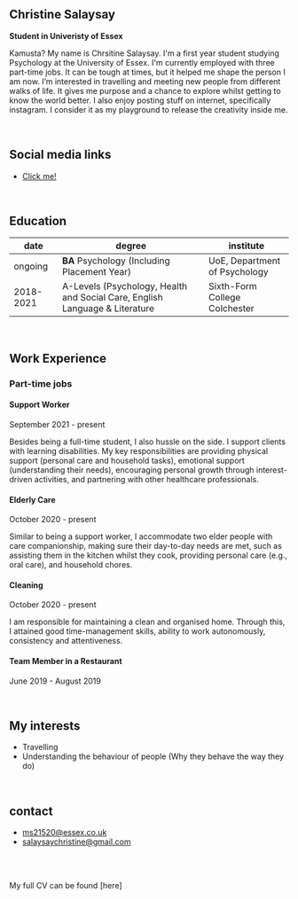 
## Christine Salaysay
**Student in Univeristy of Essex**  

Kamusta? My name is Chrsitine Salaysay. I'm a first year student studying Psychology at the University of Essex. I'm currently employed with three part-time jobs. It can be tough at times, but it helped me shape the person I am now. I’m interested in travelling and meeting new people from different walks of life. It gives me purpose and a chance to explore whilst getting to know the world better. I also enjoy posting stuff on internet, specifically instagram. I consider it as my playground to release the creativity inside me. 


<br>

## Social media links
- [Click me!](https://makitin.carrd.co)


<br>

## Education
| date | degree | institute |
--- | --- | ---
|ongoing|**BA** Psychology (Including Placement Year) |UoE, Department of Psychology|
|2018-2021|A-Levels (Psychology, Health and Social Care, English Language & Literature|Sixth-Form College Colchester|

<br>

## Work Experience
### Part-time jobs
#### Support Worker

September 2021 - present

Besides being a full-time student, I also hussle on the side. I support clients with learning disabilities. My key responsibilities are providing physical support (personal care and household tasks), emotional support (understanding their needs), encouraging personal growth through interest-driven activities, and partnering with other healthcare professionals. 

#### Elderly Care

October 2020 - present 

Similar to being a support worker, I accommodate two elder people with care companionship, making sure their day-to-day needs are met, such as assisting them in the kitchen whilst they cook, providing personal care (e.g., oral care), and household chores.

#### Cleaning 

October 2020 - present

I am responsible for maintaining a clean and organised home. Through this, I attained good time-management skills, ability to work autonomously, consistency and attentiveness. 

#### Team Member in a Restaurant

June 2019 - August 2019

<br>

## My interests
- Travelling 
- Understanding the behaviour of people (Why they behave the way they do)

<br>

## contact
- ms21520@essex.co.uk 
- salaysaychristine@gmail.com


<br><br> 

My full CV can be found [here]

